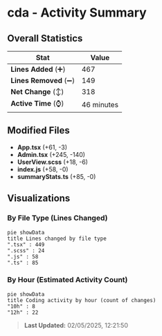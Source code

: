 # cda - Activity Summary 

## Overall Statistics

| Stat                   | Value                                                             |
| ---------------------- | ----------------------------------------------------------------- |
| **Lines Added** (➕)   | 467                                          |
| **Lines Removed** (➖) | 149                                        |
| **Net Change** (↕)    | 318                |
| **Active Time** (⌚)   | 46 minutes |


## Modified Files
- **App.tsx** (+61, -3)
- **Admin.tsx** (+245, -140)
- **UserView.scss** (+18, -6)
- **index.js** (+58, -0)
- **summaryStats.ts** (+85, -0)

## Visualizations

### By File Type (Lines Changed)

```mermaid
pie showData
title Lines changed by file type
".tsx" : 449
".scss" : 24
".js" : 58
".ts" : 85
```

### By Hour (Estimated Activity Count)

```mermaid
pie showData
title Coding activity by hour (count of changes)
"10h" : 8
"12h" : 22
```


> **Last Updated:** 02/05/2025, 12:21:50
